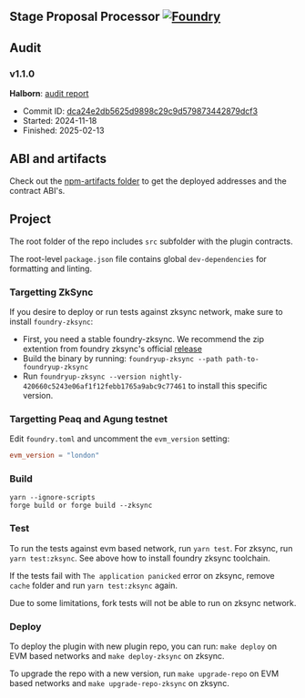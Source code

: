 ## Stage Proposal Processor [![Foundry][foundry-badge]][foundry]

[foundry]: https://getfoundry.sh/
[foundry-badge]: https://img.shields.io/badge/Built%20with-Foundry-FFDB1C.svg

## Audit

### v1.1.0

**Halborn**: [audit report](https://github.com/aragon/osx/tree/main/audits/Halborn_AragonOSx_v1_4_Smart_Contract_Security_Assessment_Report_2025_01_03.pdf)

- Commit ID: [dca24e2db5625d9898c29c9d579873442879dcf3](https://github.com/aragon/staged-proposal-processor-plugin/commit/dca24e2db5625d9898c29c9d579873442879dcf3)
- Started: 2024-11-18
- Finished: 2025-02-13

## ABI and artifacts

Check out the [npm-artifacts folder](./npm-artifacts/README.md) to get the deployed addresses and the contract ABI's.

## Project

The root folder of the repo includes `src` subfolder with the plugin contracts.

The root-level `package.json` file contains global `dev-dependencies` for formatting and linting.

### Targetting ZkSync

If you desire to deploy or run tests against zksync network, make sure to install `foundry-zksync`:

* First, you need a stable foundry-zksync. We recommend the zip extention from foundry zksync's official [release](https://github.com/matter-labs/foundry-zksync/releases/tag/nightly-420660c5243e06af1f12febb1765a9abc9c77461)
* Build the binary by running: `foundryup-zksync --path path-to-foundryup-zksync`
* Run `foundryup-zksync --version nightly-420660c5243e06af1f12febb1765a9abc9c77461` to install this specific version.

### Targetting Peaq and Agung testnet

Edit `foundry.toml` and uncomment the `evm_version` setting:

```toml
evm_version = "london"
```

### Build

```shell
yarn --ignore-scripts
forge build or forge build --zksync
```

### Test

To run the tests against evm based network, run `yarn test`. For zksync, run `yarn test:zksync`. See above how to install foundry zksync toolchain.

If the tests fail with `The application panicked` error on zksync, remove `cache` folder and run `yarn test:zksync` again.

Due to some limitations, fork tests will not be able to run on zksync network.


### Deploy

To deploy the plugin with new plugin repo, you can run: `make deploy` on EVM based networks and `make deploy-zksync` on zksync.

To upgrade the repo with a new version, run `make upgrade-repo` on EVM based networks and `make upgrade-repo-zksync` on zksync.
